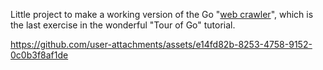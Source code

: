 Little project to make a working version of the Go "[web crawler](https://go.dev/tour/concurrency/10)", which is the last exercise in the wonderful "Tour of Go" tutorial.

https://github.com/user-attachments/assets/e14fd82b-8253-4758-9152-0c0b3f8af1de

